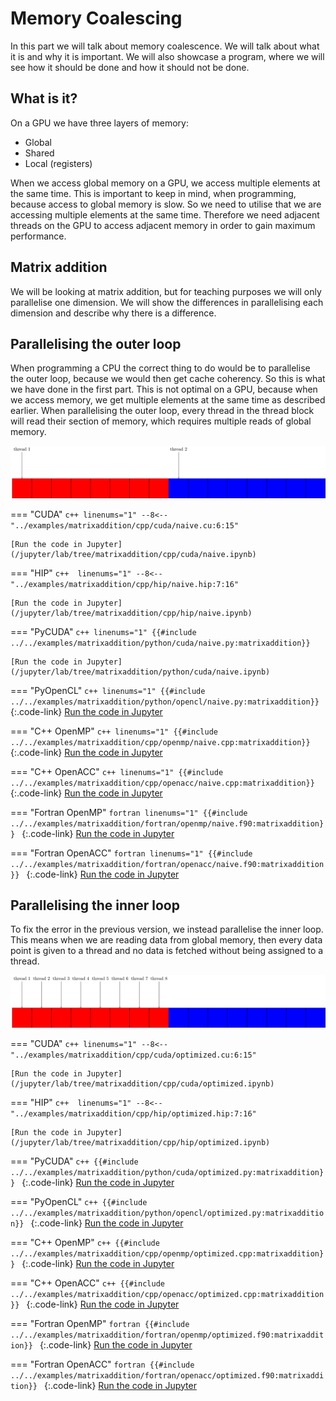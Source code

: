 # Memory Coalescing
In this part we will talk about memory coalescence. We will talk about what it
is and why it is important. We will also showcase a program, where we will see
how it should be done and how it should not be done.

What is it?
-----------
On a GPU we have three layers of memory:

- Global
- Shared
- Local (registers)

When we access global memory on a GPU, we access multiple elements at the same
time. This is important to keep in mind, when programming, because access to
global memory is slow. So we need to utilise that we are accessing multiple
elements at the same time. Therefore we need adjacent threads on the GPU to
access adjacent memory in order to gain maximum performance.

Matrix addition
---------------
We will be looking at matrix addition, but for teaching purposes we will only
parallelise one dimension. We will show the differences in parallelising each
dimension and describe why there is a difference.

Parallelising the outer loop
----------------------------
When programming a CPU the correct thing to do would be to parallelise the outer
loop, because we would then get cache coherency. So this is what we have done in
the first part. This is not optimal on a GPU, because when we access memory, we
get multiple elements at the same time as described earlier. When parallelising
the outer loop, every thread in the thread block will read their section of
memory, which requires multiple reads of global memory.

![Every thread will read from a different block of memory](notcoalesced.png)

=== "CUDA"
    ```c++ linenums="1"
    --8<-- "../examples/matrixaddition/cpp/cuda/naive.cu:6:15"
    ```

    [Run the code in Jupyter](/jupyter/lab/tree/matrixaddition/cpp/cuda/naive.ipynb)

=== "HIP"
    ```c++  linenums="1"
    --8<-- "../examples/matrixaddition/cpp/hip/naive.hip:7:16"
    ```

    [Run the code in Jupyter](/jupyter/lab/tree/matrixaddition/cpp/hip/naive.ipynb)

=== "PyCUDA"
    ```c++ linenums="1"
    {{#include ../../examples/matrixaddition/python/cuda/naive.py:matrixaddition}}
    ```

    [Run the code in Jupyter](/jupyter/lab/tree/matrixaddition/python/cuda/naive.ipynb)

=== "PyOpenCL"
    ```c++ linenums="1"
    {{#include ../../examples/matrixaddition/python/opencl/naive.py:matrixaddition}}
    ```
    {:.code-link}
    [Run the code in Jupyter](/jupyter/lab/tree/matrixaddition/python/opencl/naive.ipynb)

=== "C++ OpenMP"
    ```c++ linenums="1"
    {{#include ../../examples/matrixaddition/cpp/openmp/naive.cpp:matrixaddition}}
    ```
    {:.code-link}
    [Run the code in Jupyter](/jupyter/lab/tree/matrixaddition/cpp/openmp/naive.ipynb)

=== "C++ OpenACC"
    ```c++ linenums="1"
    {{#include ../../examples/matrixaddition/cpp/openacc/naive.cpp:matrixaddition}}
    ```
    {:.code-link}
    [Run the code in Jupyter](/jupyter/lab/tree/matrixaddition/cpp/openacc/naive.ipynb)

=== "Fortran OpenMP"
    ```fortran linenums="1"
    {{#include ../../examples/matrixaddition/fortran/openmp/naive.f90:matrixaddition}}
    ```
    {:.code-link}
    [Run the code in Jupyter](/jupyter/lab/tree/matrixaddition/fortran/openmp/naive.ipynb)

=== "Fortran OpenACC"
    ```fortran linenums="1"
    {{#include ../../examples/matrixaddition/fortran/openacc/naive.f90:matrixaddition}}
    ```
    {:.code-link}
    [Run the code in Jupyter](/jupyter/lab/tree/matrixaddition/fortran/openacc/naive.ipynb)

Parallelising the inner loop
----------------------------
To fix the error in the previous version, we instead parallelise the inner loop.
This means when we are reading data from global memory, then every data point is
given to a thread and no data is fetched without being assigned to a thread.

![All threads read within the same block of memory](coalesced.png)

=== "CUDA"
    ```c++ linenums="1"
    --8<-- "../examples/matrixaddition/cpp/cuda/optimized.cu:6:15"
    ```

    [Run the code in Jupyter](/jupyter/lab/tree/matrixaddition/cpp/cuda/optimized.ipynb)

=== "HIP"
    ```c++  linenums="1"
    --8<-- "../examples/matrixaddition/cpp/hip/optimized.hip:7:16"
    ```

    [Run the code in Jupyter](/jupyter/lab/tree/matrixaddition/cpp/hip/optimized.ipynb)

=== "PyCUDA"
    ```c++
    {{#include ../../examples/matrixaddition/python/cuda/optimized.py:matrixaddition}}
    ```
    {:.code-link}
    [Run the code in Jupyter](/jupyter/lab/tree/matrixaddition/python/cuda/optimized.ipynb)

=== "PyOpenCL"
    ```c++
    {{#include ../../examples/matrixaddition/python/opencl/optimized.py:matrixaddition}}
    ```
    {:.code-link}
    [Run the code in Jupyter](/jupyter/lab/tree/matrixaddition/python/opencl/optimized.ipynb)

=== "C++ OpenMP"
    ```c++
    {{#include ../../examples/matrixaddition/cpp/openmp/optimized.cpp:matrixaddition}}
    ```
    {:.code-link}
    [Run the code in Jupyter](/jupyter/lab/tree/matrixaddition/cpp/openmp/optimized.ipynb)

=== "C++ OpenACC"
    ```c++
    {{#include ../../examples/matrixaddition/cpp/openacc/optimized.cpp:matrixaddition}}
    ```
    {:.code-link}
    [Run the code in Jupyter](/jupyter/lab/tree/matrixaddition/cpp/openacc/optimized.ipynb)

=== "Fortran OpenMP"
    ```fortran
    {{#include ../../examples/matrixaddition/fortran/openmp/optimized.f90:matrixaddition}}
    ```
    {:.code-link}
    [Run the code in Jupyter](/jupyter/lab/tree/matrixaddition/fortran/openmp/optimized.ipynb)

=== "Fortran OpenACC"
    ```fortran
    {{#include ../../examples/matrixaddition/fortran/openacc/optimized.f90:matrixaddition}}
    ```
    {:.code-link}
    [Run the code in Jupyter](/jupyter/lab/tree/matrixaddition/fortran/openacc/optimized.ipynb)
